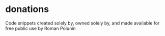 # donations
Code snippets created solely by, owned solely by, and made available for free public use by Roman Polunin
